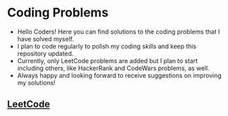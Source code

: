 # Coding Problems
* Hello Coders! Here you can find solutions to the coding problems that I have solved myself.
* I plan to code regularly to polish my coding skills and keep this repository updated.
* Currently, only LeetCode problems are added but I plan to start including others, like HackerRank and CodeWars problems, as well.
* Always happy and looking forward to receive suggestions on improving my solutions!

## [LeetCode](./LeetCode)
